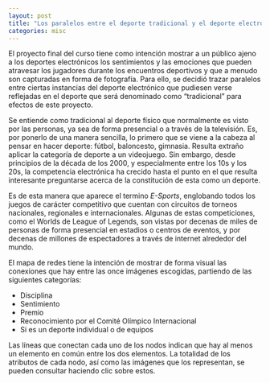 ```yaml
---
layout: post
title: "Los paralelos entre el deporte tradicional y el deporte electrónico"
categories: misc
---
```

El proyecto final del curso tiene como intención mostrar a un público ajeno a los deportes electrónicos los sentimientos y las emociones que pueden atravesar los jugadores durante los encuentros deportivos y que a menudo son capturadas en forma de fotografía. Para ello, se decidió trazar paralelos entre ciertas instancias del deporte electrónico que pudiesen verse reflejadas en el deporte que será denominado como “tradicional” para efectos de este proyecto.

Se entiende como tradicional al deporte físico que normalmente es visto por las personas, ya sea de forma presencial o a través de la televisión. Es, por ponerlo de una manera sencilla, lo primero que se viene a la cabeza al pensar en hacer deporte: fútbol, baloncesto, gimnasia. Resulta extraño aplicar la categoría de deporte a un videojuego. Sin embargo, desde principios de la década de los 2000, y especialmente entre los 10s y los 20s, la competencia electrónica ha crecido hasta el punto en el que resulta interesante preguntarse acerca de la constitución de esta como un deporte. 

Es de esta manera que aparece el termino <i>E-Sports</i>, englobando todos los juegos de carácter competitivo que cuentan con circuitos de torneos nacionales, regionales e internacionales. Algunas de estas competiciones, como el Worlds de League of Legends, son vistas por decenas de miles de personas de forma presencial en estadios o centros de eventos, y por decenas de millones de espectadores a través de internet alrededor del mundo.

<div class="flourish-embed flourish-network" data-src="visualisation/15881669"><script src="https://public.flourish.studio/resources/embed.js"></script></div>

El mapa de redes tiene la intención de mostrar de forma visual las conexiones que hay entre las once imágenes escogidas, partiendo de las siguientes categorías:

- Disciplina
- Sentimiento
- Premio
- Reconocimiento por el Comité Olímpico Internacional
- Si es un deporte individual o de equipos

Las líneas que conectan cada uno de los nodos indican que hay al menos un elemento en común entre los dos elementos. La totalidad de los atributos de cada nodo, así como las imágenes que los representan, se pueden consultar haciendo clic sobre estos.
